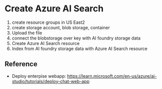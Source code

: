 # Create Azure AI Search

1. create resource groups in US East2
2. create storage account, blob storage, container
3. Upload the file
4. connect the blobstorage over key with AI foundry storage data
5. Create Azure AI Search resource
6. Index from AI foundry storage data with Azure AI Search resource

## Reference
* Deploy enterpise webapp: https://learn.microsoft.com/en-us/azure/ai-studio/tutorials/deploy-chat-web-app

